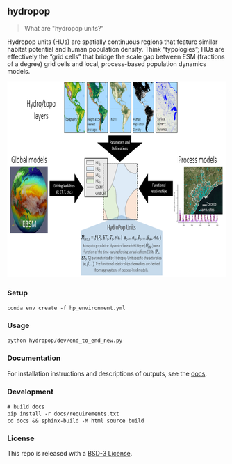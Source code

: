 ## hydropop

> What are "hydropop units?"

Hydropop units (HUs) are spatially continuous regions that feature similar habitat potential and human population density. Think “typologies”; HUs are effectively the “grid cells” that bridge the scale gap between ESM (fractions of a degree) grid cells and local, process-based population dynamics models.

<p align="center">
<a href='https://lanl.github.io/hydropop'><img src="docs/images/hpu_overview.png" height=450/></a>
</p>

### Setup

```shell
conda env create -f hp_environment.yml
```

### Usage

```shell
python hydropop/dev/end_to_end_new.py
```

### Documentation

For installation instructions and descriptions of outputs, see the [docs](https://lanl.github.io/hydropop/).

### Development

```shell
# build docs
pip install -r docs/requirements.txt
cd docs && sphinx-build -M html source build
```

### License

This repo is released with a [BSD-3 License](https://github.com/lanl/hydropop/blob/main/LICENSE).
